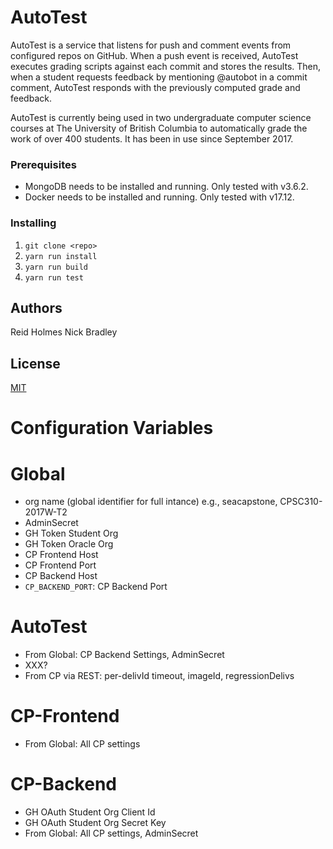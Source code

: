 # AutoTest

AutoTest is a service that listens for push and comment events from configured repos on GitHub.
When a push event is received, AutoTest executes grading scripts against each commit and stores the results.
Then, when a student requests feedback by mentioning @autobot in a commit comment, AutoTest responds with the previously computed grade and feedback.

AutoTest is currently being used in two undergraduate computer science courses at The University of British Columbia to automatically grade the work of over 400 students. It has been in use since September 2017.

### Prerequisites

* MongoDB needs to be installed and running. Only tested with v3.6.2.
* Docker needs to be installed and running. Only tested with v17.12.

### Installing

1) `git clone <repo>`
2) `yarn run install`	
3) `yarn run build`
4) `yarn run test`

## Authors

Reid Holmes
Nick Bradley

## License

[MIT](LICENSE)

# Configuration Variables

# Global

* org name (global identifier for full intance) e.g., seacapstone, CPSC310-2017W-T2
* AdminSecret
* GH Token Student Org
* GH Token Oracle Org
* CP Frontend Host
* CP Frontend Port
* CP Backend Host
* `CP_BACKEND_PORT`: CP Backend Port

# AutoTest

* From Global: CP Backend Settings, AdminSecret
* XXX?
* From CP via REST: per-delivId timeout, imageId, regressionDelivs

# CP-Frontend

* From Global: All CP settings

# CP-Backend

* GH OAuth Student Org Client Id
* GH OAuth Student Org Secret Key
* From Global: All CP settings, AdminSecret
 
